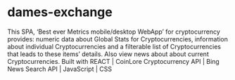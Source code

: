 # dames-exchange
This SPA, ‘Best ever Metrics mobile/desktop WebApp’ for cryptocurrency provides: numeric data about Global Stats for Cryptocurrencies, information about individual Cryptocurrencies and a filterable list of Cryptocurrencies that leads to these items’ details. Also view news about about current Cryptocurrencies. Built with REACT | CoinLore Cryptocurrency API | Bing News Search API | JavaScript | CSS
